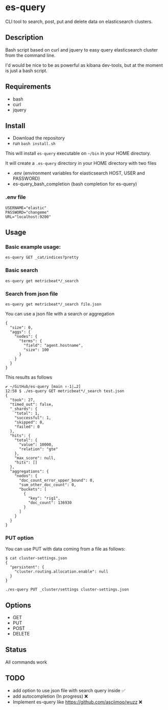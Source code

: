 # es-query

CLI tool to search, post, put and delete data on elasticsearch clusters.

## Description

Bash script based on curl and jquery to easy query elasticsearch cluster from the command line.

I'd would be nice to be as powerful as kibana dev-tools, but at the moment is just a bash script.

## Requirements

* bash
* curl
* jquery

## Install

* Download the repository
* run `bash install.sh`

This will install `es-query` executable on `~/bin` in your HOME directory.

It will create a `.es-query` directory in your HOME directory with two files

* .env (environment variables for elasticsearch HOST, USER and PASSWORD)
* es-query_bash_completion (bash completion for es-query)
  
### .env file

```
USERNAME="elastic"
PASSWORD="changeme"
URL="localhost:9200"
```

## Usage
### Basic example usage:

```
es-query GET _cat/indices?pretty
```

### Basic search

	es-query get metricbeat*/_search

### Search from json file
	
	es-query get metricbeat*/_search file.json

You can use a json file with a search or aggregation

```
{
  "size": 0,
  "aggs": {
    "nodes": {
      "terms": {
        "field": "agent.hostname",
        "size": 100
      }
    }
  }
}
```

This results as follows

```
✔ ~/GitHub/es-query [main ↑·1|…2]
12:58 $ ./es-query GET metricbeat*/_search test.json
{
  "took": 27,
  "timed_out": false,
  "_shards": {
    "total": 1,
    "successful": 1,
    "skipped": 0,
    "failed": 0
  },
  "hits": {
    "total": {
      "value": 10000,
      "relation": "gte"
    },
    "max_score": null,
    "hits": []
  },
  "aggregations": {
    "nodos": {
      "doc_count_error_upper_bound": 0,
      "sum_other_doc_count": 0,
      "buckets": [
        {
          "key": "rig1",
          "doc_count": 136930
        }
      ]
    }
  }
}
```

### PUT option

You can use PUT with data coming from a file as follows: 

```
$ cat cluster-settings.json
{
  "persistent": {
    "cluster.routing.allocation.enable": null
  }
}
```

```
./es-query PUT _cluster/settings cluster-settings.json
```

## Options

* GET
* PUT
* POST
* DELETE

## Status

All commands work

## TODO

* add option to use json file with search query inside  ✅
* add autocompletion (In progress) ❌
* Implement es-query like https://github.com/asciimoo/wuzz ❌